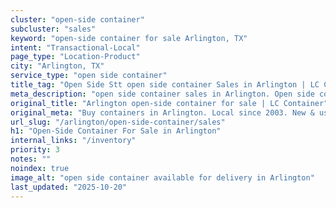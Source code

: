 ```yaml
---
cluster: "open-side container"
subcluster: "sales"
keyword: "open-side container for sale Arlington, TX"
intent: "Transactional-Local"
page_type: "Location-Product"
city: "Arlington, TX"
service_type: "open side container"
title_tag: "Open Side Stt open side container Sales in Arlington | LC Container"
meta_description: "open side container sales in Arlington. Open side containers for oversized cargo. Fast delivery, competitive pricing. Serving open side container area. Quote ID: NOZ. Call (214) 524-4168 for your free quote today."
original_title: "Arlington open-side container for sale | LC Container"
original_meta: "Buy containers in Arlington. Local since 2003. New & used inventory. Fast delivery. Get your free quote — call (214) 524-4168 today. LC Container — your trus..."
url_slug: "/arlington/open-side-container/sales"
h1: "Open-Side Container For Sale in Arlington"
internal_links: "/inventory"
priority: 3
notes: ""
noindex: true
image_alt: "open side container available for delivery in Arlington"
last_updated: "2025-10-20"
---
```


<!-- TODO: Add unique city/inventory copy, images, and internal links here. -->
